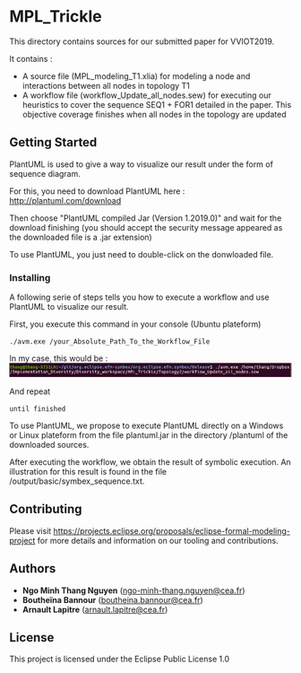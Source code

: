 # MPL_Trickle

This directory contains sources for our submitted paper for VVIOT2019.

It contains : 
- A source file (MPL_modeling_T1.xlia) for modeling a node and interactions between all nodes in topology T1
- A workflow file (workflow_Update_all_nodes.sew) for executing our heuristics to cover the sequence SEQ1 + FOR1 detailed in the paper. This objective coverage finishes when all nodes in the topology are updated


## Getting Started

PlantUML is used to give a way to visualize our result under the form of sequence diagram. 

For this, you need to download PlantUML here : http://plantuml.com/download

Then choose "PlantUML compiled Jar (Version 1.2019.0)" and wait for the download finishing (you should accept the security message appeared as the downloaded file is a .jar extension)

To use PlantUML, you just need to double-click on the donwloaded file.

### Installing

A following serie of steps tells you how to execute a workflow and use PlantUML to visualize our result.

First, you execute this command in your console (Ubuntu plateform)

```
./avm.exe /your_Absolute_Path_To_the_Workflow_File
```
In my case, this would be : 
![alt text](https://github.com/ngo-minh-thang-nguyen/MPL_Trickle/blob/master/Commande.png)

And repeat

```
until finished
```

To use PlantUML, we propose to execute PlantUML directly on a Windows or Linux plateform from the file plantuml.jar in the directory /plantuml of the downloaded sources.

After executing the workflow, we obtain the result of symbolic execution. An illustration for this result is found in the file /output/basic/symbex_sequence.txt.


## Contributing

Please visit https://projects.eclipse.org/proposals/eclipse-formal-modeling-project for more details and information on our tooling and contributions.


## Authors

* **Ngo Minh Thang Nguyen** (ngo-minh-thang.nguyen@cea.fr)
* **Boutheïna Bannour** (boutheina.bannour@cea.fr)
* **Arnault Lapitre** (arnault.lapitre@cea.fr)

## License

This project is licensed under the Eclipse Public License 1.0

